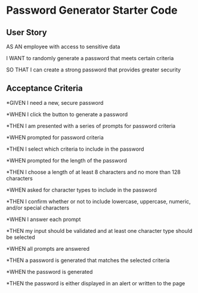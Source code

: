# Password Generator Starter Code

## User Story

AS AN employee with access to sensitive data

I WANT to randomly generate a password that meets certain criteria

SO THAT I can create a strong password that provides greater security

## Acceptance Criteria

*GIVEN I need a new, secure password

*WHEN I click the button to generate a password

*THEN I am presented with a series of prompts for password criteria

*WHEN prompted for password criteria

*THEN I select which criteria to include in the password

*WHEN prompted for the length of the password

*THEN I choose a length of at least 8 characters and no more than 128 characters

*WHEN asked for character types to include in the password

*THEN I confirm whether or not to include lowercase, uppercase, numeric, and/or special characters

*WHEN I answer each prompt

*THEN my input should be validated and at least one character type should be selected

*WHEN all prompts are answered

*THEN a password is generated that matches the selected criteria

*WHEN the password is generated

*THEN the password is either displayed in an alert or written to the page


